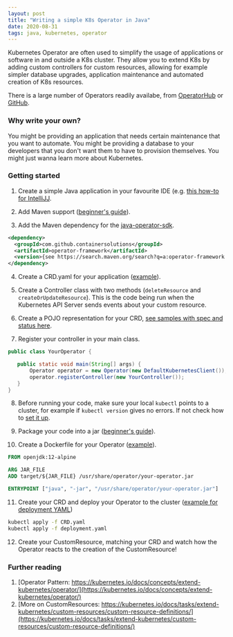 ```yaml
---
layout: post
title: "Writing a simple K8s Operator in Java"
date: 2020-08-31
tags: java, kubernetes, operator
---
```


Kubernetes Operator are often used to simplify the usage of applications or software in and outside a K8s cluster. They allow you to extend K8s by adding custom controllers for custom resources, allowing for example simpler database upgrades, application maintenance and automated creation of K8s resources.

There is a large number of Operators readily availabe, from [OperatorHub](https://operatorhub.io/) or [GitHub](https://github.com/operator-framework/awesome-operators).

### Why write your own?

You might be providing an application that needs certain maintenance that you want to automate. You might be providing a database to your developers that you don't want them to have to provision themselves. You might just wanna learn more about Kubernetes.

### Getting started

1. Create a simple Java application in your favourite IDE (e.g. [this how-to for IntelliJJ](https://www.jetbrains.com/help/idea/creating-and-running-your-first-java-application.html).

2. Add Maven support ([beginner's guide](https://www.jetbrains.com/help/idea/convert-a-regular-project-into-a-maven-project.html#develop_with_maven)).

3. Add the Maven dependency for the [java-operator-sdk](https://github.com/ContainerSolutions/java-operator-sdk/blob/master/README.md).

```xml
<dependency>
  <groupId>com.github.containersolutions</groupId>
  <artifactId>operator-framework</artifactId>
  <version>{see https://search.maven.org/search?q=a:operator-framework for latest version}</version>
</dependency>
```

4. Create a CRD.yaml for your application ([example](https://github.com/ContainerSolutions/java-operator-sdk/blob/master/samples/webserver/crd/crd.yaml)).

5. Create a Controller class with two methods (`deleteResource` and `createOrUpdateResource`).
This is the code being run when the Kubernetes API Server sends events about your custom resource.

6. Create a POJO representation for your CRD, [see samples with spec and status here](https://github.com/ContainerSolutions/java-operator-sdk/tree/master/samples/webserver/src/main/java/com/github/containersolutions/operator/sample).

7. Register your controller in your main class. 

```java
public class YourOperator {

   public static void main(String[] args) {
       Operator operator = new Operator(new DefaultKubernetesClient());
       operator.registerController(new YourController());
   }
}
```
8. Before running your code, make sure your local `kubectl` points to a cluster, for example if `kubectl version` gives no errors. If not check how to [set it up](https://kubernetes.io/docs/tasks/tools/install-kubectl/).

9. Package your code into a jar ([beginner's guide](https://www.jetbrains.com/help/idea/creating-and-running-your-first-java-application.html#package)).

10. Create a Dockerfile for your Operator ([example](https://github.com/ContainerSolutions/java-operator-sdk/blob/master/samples/webserver/Dockerfile)).

```Dockerfile
FROM openjdk:12-alpine

ARG JAR_FILE
ADD target/${JAR_FILE} /usr/share/operator/your-operator.jar

ENTRYPOINT ["java", "-jar", "/usr/share/operator/your-operator.jar"]
```
11. Create your CRD and deploy your Operator to the cluster ([example for deployment YAML](https://github.com/ContainerSolutions/java-operator-sdk/blob/master/samples/webserver/k8s/deployment.yaml))

```bash
kubectl apply -f CRD.yaml
kubectl apply -f deployment.yaml
```
12. Create your CustomResource, matching your CRD and watch how the Operator reacts to the creation of the CustomResource!


### Further reading

1. [Operator Pattern: https://kubernetes.io/docs/concepts/extend-kubernetes/operator/](https://kubernetes.io/docs/concepts/extend-kubernetes/operator/)
2. [More on CustomResources: https://kubernetes.io/docs/tasks/extend-kubernetes/custom-resources/custom-resource-definitions/](https://kubernetes.io/docs/tasks/extend-kubernetes/custom-resources/custom-resource-definitions/)
